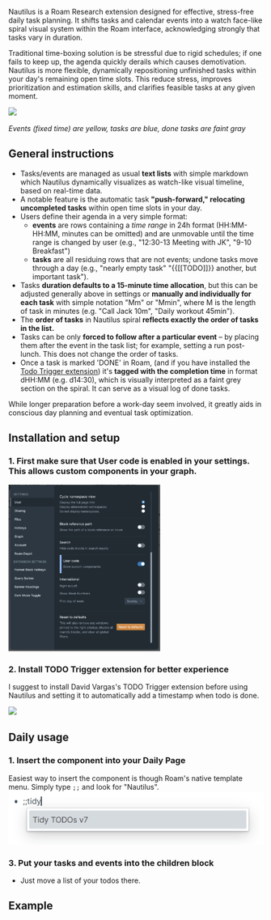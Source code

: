 Nautilus is a Roam Research extension designed for effective, stress-free daily task planning. It shifts tasks and calendar events into a watch face-like spiral visual system within the Roam interface, acknowledging strongly that tasks vary in duration. 

Traditional time-boxing solution is be stressful due to rigid schedules; if one fails to keep up, the agenda quickly derails which causes demotivation. Nautilus is more flexible, dynamically repositioning unfinished tasks within your day's remaining open time slots. This reduce stress, improves prioritization and estimation skills, and clarifies feasible tasks at any given moment.

<img src="https://github.com/tombarys/roam-depot-nautilus/raw/main/nautilus-example.png" width="600"></img>

_Events (fixed time) are yellow, tasks are blue, done tasks are faint gray_


## General instructions

- Tasks/events are managed as usual **text lists** with simple markdown which Nautilus dynamically visualizes as watch-like visual timeline, based on real-time data.
- A notable feature is the automatic task **"push-forward," relocating uncompleted tasks** within open time slots in your day.
- Users define their agenda in a very simple format:
  - **events** are rows containing a *time range* in 24h format (HH:MM-HH:MM, minutes can be omitted) and are unmovable until the time range is changed by user (e.g., "12:30-13 Meeting with JK", "9-10 Breakfast")
  - **tasks** are all residuing rows that are not events; undone tasks move through a day (e.g., "nearly empty task" "{{[[TODO]]}} another, but important task").
- Tasks **duration defaults to a 15-minute time allocation**, but this can be adjusted generally above in settings or **manually and individually for each task** with simple notation "Mm" or "Mmin", where M is the length of task in minutes (e.g. "Call Jack 10m", "Daily workout 45min").
- The **order of tasks** in Nautilus spiral **reflects exactly the order of tasks in the list.** 
- Tasks can be only **forced to follow after a particular event** – by placing them after the event in the task list; for example, setting a run post-lunch. This does not change the order of tasks.
- Once a task is marked 'DONE' in Roam, (and if you have installed the [Todo Trigger extension](https://github.com/tombarys/roam-depot-nautilus/blob/main/README.md#1-install-todo-trigger-extension-for-better-experience)) it's **tagged with the completion time** in format dHH:MM (e.g. d14:30), which is visually interpreted as a faint grey section on the spiral. It can serve as a visual log of done tasks.

While longer preparation before a work-day seem involved, it greatly aids in conscious day planning and eventual task optimization. 

## Installation and setup
### 1. First make sure that __User code__ is enabled in your settings. This allows custom components in your graph.
<img src="https://github.com/8bitgentleman/roam-depot-tidy-todos/raw/main/settings.png" width="300"></img>


### 2. Install TODO Trigger extension for better experience
I suggest to install David Vargas's TODO Trigger extension before using Nautilus and setting it to automatically add a timestamp when todo is done. 

<img src="https://github.com/tombarys/roam-depot-nautilus/raw/main/todotrigger.png" width="300"></img>

## Daily usage
### 1. Insert the component into your Daily Page
Easiest way to insert the component is though Roam's native template menu. Simply type `;;` and look for "Nautilus".
<img src="https://github.com/8bitgentleman/roam-depot-tidy-todos/raw/main/template.png" max-width="400"></img>



### 3. Put your tasks and events into the children block 
- Just move a list of your todos there. 

## Example 







